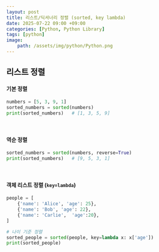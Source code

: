 ```yaml
---
layout: post
title: 리스트/딕셔너리 정렬 (sorted, key lambda)
date: 2025-07-22 09:00 +09:00
categories: [Python, Python Library]
tags: [python]
image:
    path: /assets/img/python/Python.png
---
```


## 리스트 정렬

#### 기본 정렬

```python
numbers = [5, 3, 9, 1]
sorted_numbers = sorted(numbers)
print(sorted_numbers)   # [1, 3, 5, 9]
```

<br>

#### 역순 정렬

```python
sorted_numbers = sorted(numbers, reverse=True)
print(sorted_numbers)   # [9, 5, 3, 1]
```

<br>

#### 객체 리스트 정렬 (`key=lambda`)

```python
people = [
    {'name': 'Alice', 'age': 25},
    {'name': 'Bob', 'age': 22},
    {'name': 'Carlie',  'age':20},
]

# 나이 기준 정렬
sorted_people = sorted(people, key=lambda x: x['age'])
print(sorted_people)
```
